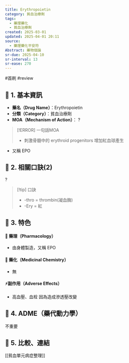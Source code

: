 ```yaml
---
title: Erythropoietin
category: 貧血治療劑
tags:
  - 藥理藥化
  - 貧血治療劑
created: 2025-03-01
updated: 2025-04-01 20:11
source:
  - 藥理藥化平安符
Abstract: 藥物個論
sr-due: 2025-04-10
sr-interval: 13
sr-ease: 270
---
```

#首刷 #review 
## 🔹 1. 基本資訊
- **藥名（Drug Name）**：Erythropoietin
- **分類（Category）**：貧血治療劑
- **MOA（Mechanism of Action）**：
?
> [!ERROR] 一句話MOA
> - 刺激骨髓中的 erythroid progenitors 增加紅血球產生
- 又稱 EPO

## 🔹 2. 相關口訣(2)
?
> [!tip] 口訣
> - -thro = thrombin(凝血酶) 
> - -Ery = 紅

## 🔹 3. 特色
#### 🧪 藥理（Pharmacology）


- 由身體製造，又稱 EPO

#### 🧬 藥化（Medicinal Chemistry）
- 無


#### ⚡副作用（Adverse Effects）
- 高血壓、血栓 因為造成滲透壓改變


## 🔹 4. ADME（藥代動力學）
 不重要
## 🔹 5. 比較、連結

[[貧血單元病症整理]]